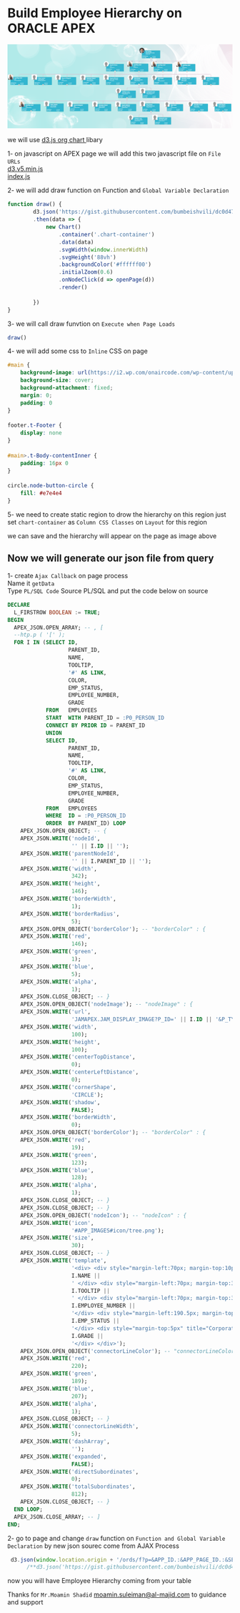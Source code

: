 # Build Employee Hierarchy on ORACLE APEX
	
![Employee Hierarchy on ORACLE APEX](/img/employee-hierarchy.PNG)

we will use [d3.js org chart ](https://observablehq.com/@bangingrocks/d3-v5-org-chart) libary 

1- on javascript on APEX page we will add this two javascript file on `File URLs`
<br>
[d3.v5.min.js](/employee-hierarchy/src/d3.v5.min.js)<br>
[index.js](/employee-hierarchy/src/index.js)

2- we will add draw function on Function and `Global Variable Declaration`

```javascript
function draw() {
        d3.json('https://gist.githubusercontent.com/bumbeishvili/dc0d47bc95ef359fdc75b63cd65edaf2/raw/c33a3a1ef4ba927e3e92b81600c8c6ada345c64b/orgChart.json')
        .then(data => {
            new Chart()
                .container('.chart-container')
                .data(data)
                .svgWidth(window.innerWidth)
                .svgHeight('88vh')
                .backgroundColor('#ffffff00')
                .initialZoom(0.6)
                .onNodeClick(d => openPage(d))
                .render()

        })
}
```

3- we will call draw funvtion on `Execute when Page Loads`
```javascript
draw()
```
4- we will add some css to `Inline` CSS on page
```css
#main {
    background-image: url(https://i2.wp.com/onaircode.com/wp-content/uploads/2017/11/Tesselation-Transition.jpg);
    background-size: cover;
    background-attachment: fixed;
    margin: 0;
    padding: 0
}

footer.t-Footer {
    display: none
}

#main>.t-Body-contentInner {
    padding: 16px 0
}

circle.node-button-circle {
    fill: #e7e4e4
}
```
5- we need to create static region to drow the hierarchy on this region 
just set `chart-container` as `Column CSS Classes` on `Layout` for this region

we can save and the hierarchy will appear on the page as image above 

## Now we will generate our json file from query 

1- create `Ajax Callback` on page process <br> 
Name it `getData` <br>
Type `PL/SQL Code`
Source PL/SQL and put the code below on source 

```sql
DECLARE
  L_FIRSTROW BOOLEAN := TRUE;
BEGIN
  APEX_JSON.OPEN_ARRAY; -- , [
  --htp.p ( '[' );
  FOR I IN (SELECT ID,
                   PARENT_ID,
                   NAME,
                   TOOLTIP,
                   '#' AS LINK,
                   COLOR,
                   EMP_STATUS,
                   EMPLOYEE_NUMBER,
                   GRADE
            FROM   EMPLOYEES
            START  WITH PARENT_ID = :P0_PERSON_ID
            CONNECT BY PRIOR ID = PARENT_ID
            UNION
            SELECT ID,
                   PARENT_ID,
                   NAME,
                   TOOLTIP,
                   '#' AS LINK,
                   COLOR,
                   EMP_STATUS,
                   EMPLOYEE_NUMBER,
                   GRADE
            FROM   EMPLOYEES
            WHERE  ID = :P0_PERSON_ID
            ORDER  BY PARENT_ID) LOOP
    APEX_JSON.OPEN_OBJECT; -- {
    APEX_JSON.WRITE('nodeId',
                    '' || I.ID || '');
    APEX_JSON.WRITE('parentNodeId',
                    '' || I.PARENT_ID || '');
    APEX_JSON.WRITE('width',
                    342);
    APEX_JSON.WRITE('height',
                    146);
    APEX_JSON.WRITE('borderWidth',
                    1);
    APEX_JSON.WRITE('borderRadius',
                    5);
    APEX_JSON.OPEN_OBJECT('borderColor'); -- "borderColor" : {
    APEX_JSON.WRITE('red',
                    146);
    APEX_JSON.WRITE('green',
                    1);
    APEX_JSON.WRITE('blue',
                    5);
    APEX_JSON.WRITE('alpha',
                    1);
    APEX_JSON.CLOSE_OBJECT; -- }
    APEX_JSON.OPEN_OBJECT('nodeImage'); -- "nodeImage" : {
    APEX_JSON.WRITE('url',
                    'JAMAPEX.JAM_DISPLAY_IMAGE?P_ID=' || I.ID || '&P_TYPE=EMP_DISPLAY_IMAGE');
    APEX_JSON.WRITE('width',
                    100);
    APEX_JSON.WRITE('height',
                    100);
    APEX_JSON.WRITE('centerTopDistance',
                    0);
    APEX_JSON.WRITE('centerLeftDistance',
                    0);
    APEX_JSON.WRITE('cornerShape',
                    'CIRCLE');
    APEX_JSON.WRITE('shadow',
                    FALSE);
    APEX_JSON.WRITE('borderWidth',
                    0);
    APEX_JSON.OPEN_OBJECT('borderColor'); -- "borderColor" : {
    APEX_JSON.WRITE('red',
                    19);
    APEX_JSON.WRITE('green',
                    123);
    APEX_JSON.WRITE('blue',
                    128);
    APEX_JSON.WRITE('alpha',
                    1);
    APEX_JSON.CLOSE_OBJECT; -- }
    APEX_JSON.CLOSE_OBJECT; -- }     
    APEX_JSON.OPEN_OBJECT('nodeIcon'); -- "nodeIcon" : {
    APEX_JSON.WRITE('icon',
                    '#APP_IMAGES#icon/tree.png');
    APEX_JSON.WRITE('size',
                    30);
    APEX_JSON.CLOSE_OBJECT; -- }   
    APEX_JSON.WRITE('template',
                    '<div> <div style="margin-left:70px; margin-top:10px; font-size:20px; font-weight:bold; ">' ||
                    I.NAME ||
                    ' </div> <div style="margin-left:70px; margin-top:3px; font-size:16px; ">' ||
                    I.TOOLTIP ||
                    ' </div> <div style="margin-left:70px; margin-top:3px; font-size:14px; ">' ||
                    I.EMPLOYEE_NUMBER ||
                    '</div> <div style="margin-left:190.5px; margin-top:15px; font-size:13px; position:absolute; bottom:5px; "> <div>' ||
                    I.EMP_STATUS ||
                    '</div> <div style="margin-top:5px" title="Corporate"></div>Grade:' ||
                    I.GRADE ||
                    '</div> </div>');
    APEX_JSON.OPEN_OBJECT('connectorLineColor'); -- "connectorLineColor" : {
    APEX_JSON.WRITE('red',
                    220);
    APEX_JSON.WRITE('green',
                    189);
    APEX_JSON.WRITE('blue',
                    207);
    APEX_JSON.WRITE('alpha',
                    1);
    APEX_JSON.CLOSE_OBJECT; -- }      
    APEX_JSON.WRITE('connectorLineWidth',
                    5);
    APEX_JSON.WRITE('dashArray',
                    '');
    APEX_JSON.WRITE('expanded',
                    FALSE);
    APEX_JSON.WRITE('directSubordinates',
                    0);
    APEX_JSON.WRITE('totalSubordinates',
                    812);
    APEX_JSON.CLOSE_OBJECT; -- }
  END LOOP;
  APEX_JSON.CLOSE_ARRAY; -- ]
END;
```

2- go to page and change `draw` function on `Function and Global Variable Declaration`
by new json sourec come from AJAX Process 
```javascript
 d3.json(window.location.origin + '/ords/f?p=&APP_ID.:&APP_PAGE_ID.:&SESSION.:APPLICATION_PROCESS=getData:::')
      /**d3.json('https://gist.githubusercontent.com/bumbeishvili/dc0d47bc95ef359fdc75b63cd65edaf2/raw/c33a3a1ef4ba927e3e92b81600c8c6ada345c64b/orgChart.json')**/
```

now you will have Employee Hierarchy coming from your table 

Thanks for `Mr.Moamin Shadid` moamin.suleiman@al-majid.com to guidance and support 

